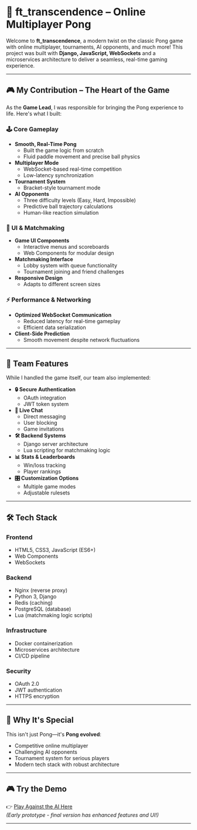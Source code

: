 # 🏓 ft_transcendence – Online Multiplayer Pong  

Welcome to **ft_transcendence**, a modern twist on the classic Pong game with online multiplayer, tournaments, AI opponents, and much more! This project was built with **Django, JavaScript, WebSockets** and a microservices architecture to deliver a seamless, real-time gaming experience.

---

## 🎮 My Contribution – The Heart of the Game

As the **Game Lead**, I was responsible for bringing the Pong experience to life. Here's what I built:

### 🕹️ Core Gameplay
- **Smooth, Real-Time Pong**  
  - Built the game logic from scratch  
  - Fluid paddle movement and precise ball physics  
- **Multiplayer Mode**  
  - WebSocket-based real-time competition  
  - Low-latency synchronization  
- **Tournament System**  
  - Bracket-style tournament mode  
- **AI Opponents**  
  - Three difficulty levels (Easy, Hard, Impossible)  
  - Predictive ball trajectory calculations  
  - Human-like reaction simulation  

### 🎨 UI & Matchmaking
- **Game UI Components**  
  - Interactive menus and scoreboards  
  - Web Components for modular design  
- **Matchmaking Interface**  
  - Lobby system with queue functionality  
  - Tournament joining and friend challenges  
- **Responsive Design**  
  - Adapts to different screen sizes

### ⚡ Performance & Networking
- **Optimized WebSocket Communication**  
  - Reduced latency for real-time gameplay  
  - Efficient data serialization  
- **Client-Side Prediction**  
  - Smooth movement despite network fluctuations  

---

## 🚀 Team Features
While I handled the game itself, our team also implemented:
- **🔒 Secure Authentication**  
  - OAuth integration  
  - JWT token system  
- **💬 Live Chat**  
  - Direct messaging  
  - User blocking  
  - Game invitations  
- **🛠️ Backend Systems**  
  - Django server architecture  
  - Lua scripting for matchmaking logic
- **📊 Stats & Leaderboards**  
  - Win/loss tracking  
  - Player rankings  
- **🎛️ Customization Options**  
  - Multiple game modes
  - Adjustable rulesets  

---

## 🛠️ Tech Stack
### Frontend
- HTML5, CSS3, JavaScript (ES6+)
- Web Components
- WebSockets

### Backend
- Nginx (reverse proxy)
- Python 3, Django
- Redis (caching)
- PostgreSQL (database)
- Lua (matchmaking logic scripts)

### Infrastructure
- Docker containerization
- Microservices architecture
- CI/CD pipeline

### Security
- OAuth 2.0
- JWT authentication
- HTTPS encryption

---

## 🌟 Why It's Special
This isn't just Pong—it's **Pong evolved**:
- Competitive online multiplayer
- Challenging AI opponents
- Tournament system for serious players
- Modern tech stack with robust architecture

---

## 🎮 Try the Demo
👉 [Play Against the AI Here](https://achabnassim.github.io/Pong/)  
*(Early prototype - final version has enhanced features and UI!)*

---

